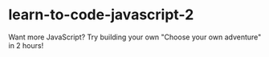 # learn-to-code-javascript-2
Want more JavaScript? Try building your own "Choose your own adventure" in 2 hours!
